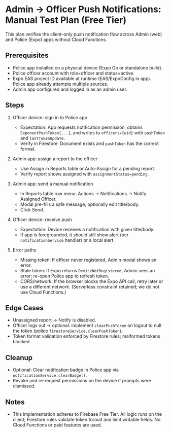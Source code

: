 # Admin → Officer Push Notifications: Manual Test Plan (Free Tier)

This plan verifies the client-only push notification flow across Admin (web) and Police (Expo) apps without Cloud Functions.

## Prerequisites
- Police app installed on a physical device (Expo Go or standalone build).
- Police officer account with role=officer and status=active.
- Expo EAS project ID available at runtime (EAS/ExpoConfig in app). Police app already attempts multiple sources.
- Admin app configured and logged in as an admin user.

## Steps
1. Officer device: sign in to Police app
   - Expectation: App requests notification permission, obtains `ExponentPushToken[...]`, and writes to `officers/{uid}` with `pushToken` and `lastTokenUpdate`.
   - Verify in Firestore: Document exists and `pushToken` has the correct format.

2. Admin app: assign a report to the officer
   - Use Assign in Reports table or Auto-Assign for a pending report.
   - Verify report shows assigned with `assignmentStatus=pending`.

3. Admin app: send a manual notification
   - In Reports table row menu: Actions → Notifications → Notify Assigned Officer.
   - Modal pre-fills a safe message; optionally edit title/body.
   - Click Send.

4. Officer device: receive push
   - Expectation: Device receives a notification with given title/body.
   - If app is foregrounded, it should still show alert (per `notificationService` handler) or a local alert.

5. Error paths
   - Missing token: If officer never registered, Admin modal shows an error.
   - Stale token: If Expo returns `DeviceNotRegistered`, Admin sees an error; re-open Police app to refresh token.
   - CORS/network: If the browser blocks the Expo API call, retry later or use a different network. (Serverless constraint retained; we do not use Cloud Functions.)

## Edge Cases
- Unassigned report → Notify is disabled.
- Officer logs out → optional: implement `clearPushToken` on logout to null the token (police `firestoreService.clearPushToken`).
- Token format validation enforced by Firestore rules; malformed tokens blocked.

## Cleanup
- Optional: Clear notification badge in Police app via `notificationService.clearBadge()`.
- Revoke and re-request permissions on the device if prompts were dismissed.

## Notes
- This implementation adheres to Firebase Free Tier. All logic runs on the client; Firestore rules validate token format and limit writable fields. No Cloud Functions or paid features are used.

